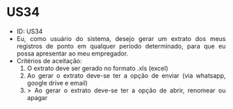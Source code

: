 # US34

<ul>
<li> ID: US34</li>
<li align="justify">Eu, como usuário do sistema, desejo gerar um extrato dos meus registros de ponto em qualquer período determinado, para que eu possa apresentar ao meu empregador.</li>
<li align="justify"> Critérios de aceitação:
    <ol>
    <li>O extrato deve ser gerado no formato .xls (excel)</li>
    <li> Ao gerar o extrato deve-se ter a opção de enviar (via whatsapp, google drive e email)</li>
    <li> > Ao gerar o extrato deve-se ter a opção de abrir, renomear ou apagar</li>
    </ol>
</ul>